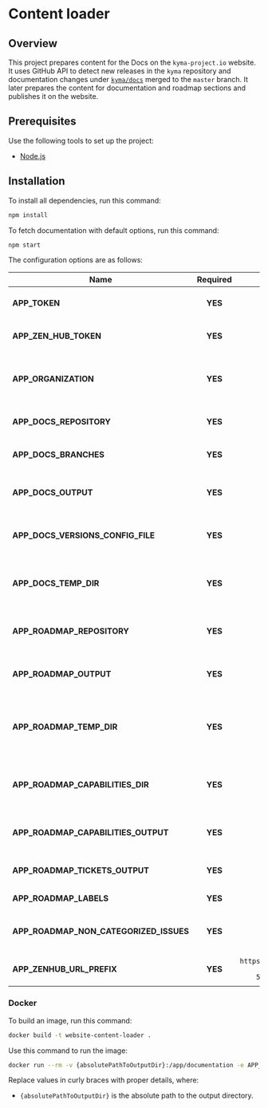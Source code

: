 # Content loader

## Overview

This project prepares content for the Docs on the `kyma-project.io` website. It uses GitHub API to detect new releases in the `kyma` repository and documentation changes under [`kyma/docs`](https://github.com/kyma-project/kyma/tree/master/docs) merged to the `master` branch. It later prepares the content for documentation and roadmap sections and publishes it on the website.

## Prerequisites

Use the following tools to set up the project:

- [Node.js](https://nodejs.org/en/)

## Installation

To install all dependencies, run this command:

``` bash
npm install
```

To fetch documentation with default options, run this command:

``` bash
npm start
```

The configuration options are as follows:

| Name                                    | Required | Default value            | Description                                                           |
| ----------------------------------------| :------: | :----------------------: | --------------------------------------------------------------------- |
| **APP_TOKEN**                           | **YES**  | `null`                   | The GitHub API OAuth token                                            |
| **APP_ZEN_HUB_TOKEN**                   | **YES**  | `null`                   | The ZenHub API OAuth token                                            |
| **APP_ORGANIZATION**                    | **YES**  | `kyma-project`           | The GitHub organization that owns a given repository                  |
| **APP_DOCS_REPOSITORY**                 | **YES**  | `kyma`                   | The repository with documentation                                     |
| **APP_DOCS_BRANCHES**                   | **YES**  | `["master"]`             | The branches with documentation                                       |
| **APP_DOCS_OUTPUT**                     | **YES**  | `docs`                   | The path for storing the documentation results                        |
| **APP_DOCS_VERSIONS_CONFIG_FILE**       | **YES**  | `versions.json`          | The path to the website documentation configuration                   |
| **APP_DOCS_TEMP_DIR**                   | **YES**  | `tempDocsDir`            | The path for storing temporary data for documentation                 |
| **APP_ROADMAP_REPOSITORY**              | **YES**  | `community`              | The repository with capabilities descriptions                         |
| **APP_ROADMAP_OUTPUT**                  | **YES**  | `roadmap`                | The path for storing the roadmap content results                      |
| **APP_ROADMAP_TEMP_DIR**                | **YES**  | `tempRoadmapDir`         | The path for storing temporary data for roadmap content               |
| **APP_ROADMAP_CAPABILITIES_DIR**        | **YES**  | `capabilities`           | The capabilities location in the community repository                 |
| **APP_ROADMAP_CAPABILITIES_OUTPUT**     | **YES**  | `roadmap/capabilities`   | The path for storing the capabilities results                         |
| **APP_ROADMAP_TICKETS_OUTPUT**          | **YES**  | `roadmap/tickets.json`   | The path for storing the tickets results                              |
| **APP_ROADMAP_LABELS**                  | **YES**  | `["Epic"]`               | The labels for tickets                                                |
| **APP_ROADMAP_NON_CATEGORIZED_ISSUES**  | **YES**  | `Future`                 | The release name for non categorized issues                           |
| **APP_ZENHUB_URL_PREFIX**               | **YES**  | `https://app.zenhub.com/workspaces/kyma---all-repositories-5b6d5985084045741e744dea/issues` | The prefix for a ZenHub issue url |

### Docker

To build an image, run this command:

``` bash
docker build -t website-content-loader .
```

Use this command to run the image:

``` bash
docker run --rm -v {absolutePathToOutputDir}:/app/documentation -e APP_DOCS_OUTPUT=/app/documentation -e APP_DOCS_VERSIONS_CONFIG_FILE=/app/documentation/versions.json website-content-loader
```

Replace values in curly braces with proper details, where:
- `{absolutePathToOutputDir}` is the absolute path to the output directory.
